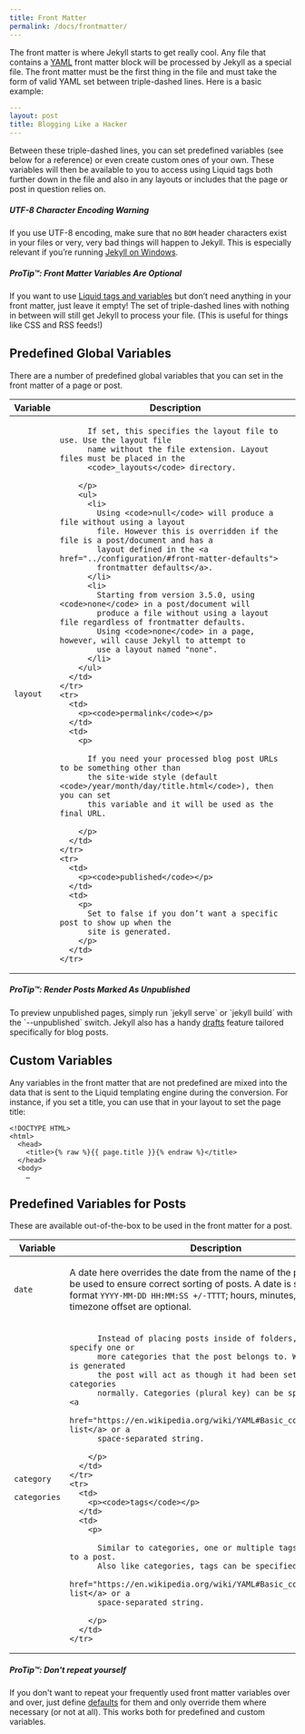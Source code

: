 ```yaml
---
title: Front Matter
permalink: /docs/frontmatter/
---
```


The front matter is where Jekyll starts to get really cool. Any file that
contains a [YAML](http://yaml.org/) front matter block will be processed by
Jekyll as a special file. The front matter must be the first thing in the file
and must take the form of valid YAML set between triple-dashed lines. Here is a
basic example:

```yaml
---
layout: post
title: Blogging Like a Hacker
---
```

Between these triple-dashed lines, you can set predefined variables (see below
for a reference) or even create custom ones of your own. These variables will
then be available to you to access using Liquid tags both further down in the
file and also in any layouts or includes that the page or post in question
relies on.

<div class="note warning">
  <h5>UTF-8 Character Encoding Warning</h5>
  <p>
    If you use UTF-8 encoding, make sure that no <code>BOM</code> header
    characters exist in your files or very, very bad things will happen to
    Jekyll. This is especially relevant if you’re running
    <a href="../windows/">Jekyll on Windows</a>.
  </p>
</div>

<div class="note">
  <h5>ProTip™: Front Matter Variables Are Optional</h5>
  <p>
    If you want to use <a href="../variables/">Liquid tags and variables</a>
    but don’t need anything in your front matter, just leave it empty! The set
    of triple-dashed lines with nothing in between will still get Jekyll to
    process your file. (This is useful for things like CSS and RSS feeds!)
  </p>
</div>

## Predefined Global Variables

There are a number of predefined global variables that you can set in the
front matter of a page or post.

<div class="mobile-side-scroller">
<table>
  <thead>
    <tr>
      <th>Variable</th>
      <th>Description</th>
    </tr>
  </thead>
  <tbody>
    <tr>
      <td>
        <p><code>layout</code></p>
      </td>
      <td>
        <p>

          If set, this specifies the layout file to use. Use the layout file
          name without the file extension. Layout files must be placed in the
          <code>_layouts</code> directory.

        </p>
        <ul>
          <li>
            Using <code>null</code> will produce a file without using a layout
            file. However this is overridden if the file is a post/document and has a
            layout defined in the <a href="../configuration/#front-matter-defaults">
            frontmatter defaults</a>.
          </li>
          <li>
            Starting from version 3.5.0, using <code>none</code> in a post/document will
            produce a file without using a layout file regardless of frontmatter defaults.
            Using <code>none</code> in a page, however, will cause Jekyll to attempt to
            use a layout named "none".
          </li>
        </ul>
      </td>
    </tr>
    <tr>
      <td>
        <p><code>permalink</code></p>
      </td>
      <td>
        <p>

          If you need your processed blog post URLs to be something other than
          the site-wide style (default <code>/year/month/day/title.html</code>), then you can set
          this variable and it will be used as the final URL.

        </p>
      </td>
    </tr>
    <tr>
      <td>
        <p><code>published</code></p>
      </td>
      <td>
        <p>
          Set to false if you don’t want a specific post to show up when the
          site is generated.
        </p>
      </td>
    </tr>
  </tbody>
</table>
</div>

<div class="note">
  <h5>ProTip™: Render Posts Marked As Unpublished</h5>
  <p>
    To preview unpublished pages, simply run `jekyll serve` or `jekyll build`
    with the `--unpublished` switch. Jekyll also has a handy <a href="../drafts/">drafts</a>
    feature tailored specifically for blog posts.
  </p>
</div>

## Custom Variables

Any variables in the front matter that are not predefined are mixed into the
data that is sent to the Liquid templating engine during the conversion. For
instance, if you set a title, you can use that in your layout to set the page
title:

```liquid
<!DOCTYPE HTML>
<html>
  <head>
    <title>{% raw %}{{ page.title }}{% endraw %}</title>
  </head>
  <body>
    …
```

## Predefined Variables for Posts

These are available out-of-the-box to be used in the front matter for a post.

<div class="mobile-side-scroller">
<table>
  <thead>
    <tr>
      <th>Variable</th>
      <th>Description</th>
    </tr>
  </thead>
  <tbody>
    <tr>
      <td>
        <p><code>date</code></p>
      </td>
      <td>
        <p>
          A date here overrides the date from the name of the post. This can be
          used to ensure correct sorting of posts. A date is specified in the
          format <code>YYYY-MM-DD HH:MM:SS +/-TTTT</code>; hours, minutes, seconds, and timezone offset
          are optional.
        </p>
      </td>
    </tr>
    <tr>
      <td>
        <p><code>category</code></p>
        <p><code>categories</code></p>
      </td>
      <td>
        <p>

          Instead of placing posts inside of folders, you can specify one or
          more categories that the post belongs to. When the site is generated
          the post will act as though it had been set with these categories
          normally. Categories (plural key) can be specified as a <a
          href="https://en.wikipedia.org/wiki/YAML#Basic_components">YAML list</a> or a
          space-separated string.

        </p>
      </td>
    </tr>
    <tr>
      <td>
        <p><code>tags</code></p>
      </td>
      <td>
        <p>

          Similar to categories, one or multiple tags can be added to a post.
          Also like categories, tags can be specified as a <a
          href="https://en.wikipedia.org/wiki/YAML#Basic_components">YAML list</a> or a
          space-separated string.

        </p>
      </td>
    </tr>
  </tbody>
</table>
</div>

<div class="note">
  <h5>ProTip™: Don't repeat yourself</h5>
  <p>
    If you don't want to repeat your frequently used front matter variables
    over and over, just define <a href="../configuration/#front-matter-defaults" title="Front Matter defaults">defaults</a>
    for them and only override them where necessary (or not at all). This works
    both for predefined and custom variables.
  </p>
</div>
